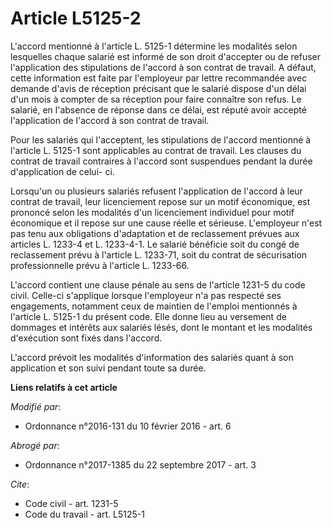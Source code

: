 # Article L5125-2

L'accord mentionné à l'article L. 5125-1 détermine les modalités selon lesquelles chaque salarié est informé de son droit
d'accepter ou de refuser l'application des stipulations de l'accord à son contrat de travail. A défaut, cette information est
faite par l'employeur par lettre recommandée avec demande d'avis de réception précisant que le salarié dispose d'un délai
d'un mois à compter de sa réception pour faire connaître son refus. Le salarié, en l'absence de réponse dans ce délai, est
réputé avoir accepté l'application de l'accord à son contrat de travail. 

Pour les salariés qui l'acceptent, les stipulations de l'accord mentionné à l'article L. 5125-1 sont applicables au contrat
de travail. Les clauses du contrat de travail contraires à l'accord sont suspendues pendant la durée d'application de celui-
ci. 

Lorsqu'un ou plusieurs salariés refusent l'application de l'accord à leur contrat de travail, leur licenciement repose sur un
motif économique, est prononcé selon les modalités d'un licenciement individuel pour motif économique et il repose sur une
cause réelle et sérieuse. L'employeur n'est pas tenu aux obligations d'adaptation et de reclassement prévues aux articles L.
1233-4 et L. 1233-4-1. Le salarié bénéficie soit du congé de reclassement prévu à l'article L. 1233-71, soit du contrat de
sécurisation professionnelle prévu à l'article L. 1233-66. 

L'accord contient une clause pénale au sens de l'article 1231-5 du code civil. Celle-ci s'applique lorsque l'employeur n'a
pas respecté ses engagements, notamment ceux de maintien de l'emploi mentionnés à l'article L. 5125-1 du présent code. Elle
donne lieu au versement de dommages et intérêts aux salariés lésés, dont le montant et les modalités d'exécution sont fixés
dans l'accord. 

L'accord prévoit les modalités d'information des salariés quant à son application et son suivi pendant toute sa durée.

**Liens relatifs à cet article**

_Modifié par_:

  - Ordonnance n°2016-131 du 10 février 2016 - art. 6

_Abrogé par_:

  - Ordonnance n°2017-1385 du 22 septembre 2017 - art. 3

_Cite_:

  - Code civil - art. 1231-5
  - Code du travail - art. L5125-1

